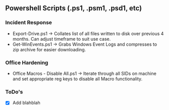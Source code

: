 ## Powershell Scripts (.ps1, .psm1, .psd1, etc)



### Incident Response
- Export-Drive.ps1 -> Collates list of all files written to disk over previous 4 months. Can adjust timeframe to suit use case.
- Get-WinEvents.ps1 -> Grabs Windows Event Logs and compresses to zip archive for easier downloading.


### Office Hardening
- Office Macros - Disable All.ps1 -> Iterate through all SIDs on machine and set appropriate reg keys to disable all Macro functionality.



### ToDo's
- [X] Add blahblah
